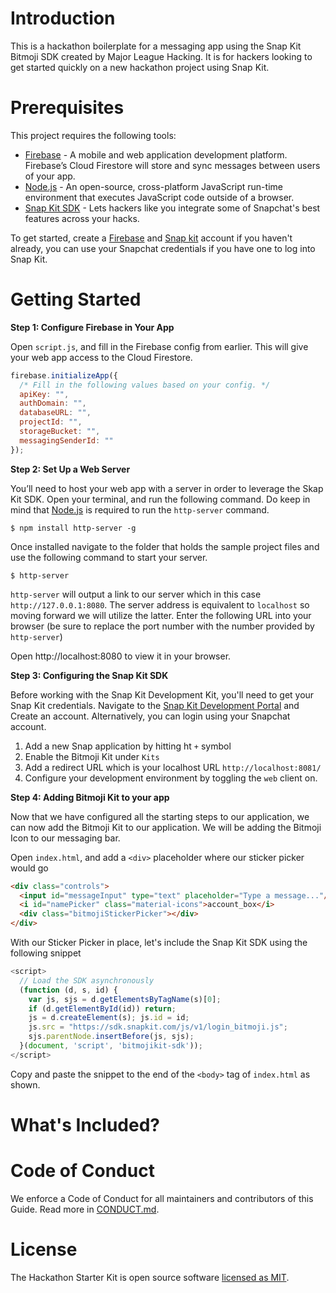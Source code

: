 # Introduction

This is a hackathon boilerplate for a messaging app using the Snap Kit Bitmoji SDK created by Major League Hacking. It is for hackers looking to get started quickly on a new hackathon project using Snap Kit.

# Prerequisites

This project requires the following tools:

* [Firebase](https://firebase.google.com/) - A mobile and web application development platform. Firebase’s Cloud Firestore will store and sync messages between users of your app.
* [Node.js](https://nodejs.org/en/download/) - An open-source, cross-platform JavaScript run-time environment that executes JavaScript code outside of a browser.
* [Snap Kit SDK](https://kit.snapchat.com/) - Lets hackers like you integrate some of Snapchat's best features across your hacks.

To get started, create a [Firebase](https://console.firebase.google.com/) and [Snap kit](https://kit.snapchat.com/) account if you haven't already, you can use your Snapchat credentials if you have one to log into Snap Kit. 

# Getting Started

**Step 1: Configure Firebase in Your App**

Open `script.js`, and fill in the Firebase config from earlier. This will give your web app access to the Cloud Firestore.

```javascript
firebase.initializeApp({
  /* Fill in the following values based on your config. */
  apiKey: "",
  authDomain: "",
  databaseURL: "",
  projectId: "",
  storageBucket: "",
  messagingSenderId: ""
});
```

**Step 2: Set Up a Web Server**

You’ll need to host your web app with a server in order to leverage the Skap Kit SDK. Open your terminal, and run the following command. Do keep in mind that [Node.js](https://nodejs.org/en/download/) is required to run the `http-server` command. 

```
$ npm install http-server -g
```

Once installed navigate to the folder that holds the sample project files and use the following command to start your server.

```
$ http-server
```

`http-server` will output a link to our server which in this case `http://127.0.0.1:8080`. The server address is equivalent to `localhost` so moving forward we will utilize the latter. Enter the following URL into your browser (be sure to replace the port number with the number provided by `http-server`)

Open http://localhost:8080 to view it in your browser.


**Step 3: Configuring the Snap Kit SDK**

Before working with the Snap Kit Development Kit, you'll need to get your Snap Kit credentials. Navigate to the [Snap Kit Development Portal](https://tinyurl.com/y738hmag) and Create an account. Alternatively, you can login using your Snapchat account.

1. Add a new Snap application by hitting ht `+` symbol
2. Enable the Bitmoji Kit under `Kits` 
3. Add a redirect URL which is your localhost URL `http://localhost:8081/`
4. Configure your development environment by toggling the `web` client on.

**Step 4: Adding Bitmoji Kit to your app**


Now that we have configured all the starting steps to our application, we can now add the Bitmoji Kit to our application. We will be adding the Bitmoji Icon to our messaging bar. 

Open `index.html`, and add a `<div>` placeholder where our sticker picker would go

```html
<div class="controls">
  <input id="messageInput" type="text" placeholder="Type a message..."/>
  <i id="namePicker" class="material-icons">account_box</i>
  <div class="bitmojiStickerPicker"></div>
</div>
```
With our Sticker Picker in place, let's include the Snap Kit SDK using the following snippet

```javascript
<script>
  // Load the SDK asynchronously
  (function (d, s, id) {
    var js, sjs = d.getElementsByTagName(s)[0];
    if (d.getElementById(id)) return;
    js = d.createElement(s); js.id = id;
    js.src = "https://sdk.snapkit.com/js/v1/login_bitmoji.js";
    sjs.parentNode.insertBefore(js, sjs);
  }(document, 'script', 'bitmojikit-sdk'));
</script>
```

Copy and paste the snippet to the end of the `<body>` tag of `index.html` as shown.



# What's Included?

# Code of Conduct

We enforce a Code of Conduct for all maintainers and contributors of this Guide. Read more in [CONDUCT.md](https://github.com/MLH/mlh-hackathon-flask-starter/blob/master/docs/CONDUCT.md).

# License

The Hackathon Starter Kit is open source software [licensed as MIT](https://github.com/MLH/github-hackathon-starter/blob/master/LICENSE.md).
